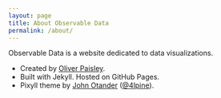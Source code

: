 ```yaml
---
layout: page
title: About Observable Data
permalink: /about/
---
```


Observable Data is a website dedicated to data visualizations.

* Created by [Oliver Paisley](http://twitter.com/oliverjdpaisley).
* Built with Jekyll. Hosted on GitHub Pages.
* Pixyll theme by <a href="http://johnotander.com">John Otander</a> (<a href="https://twitter.com/4lpine">@4lpine</a>).<br>
